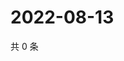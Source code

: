 # 2022-08-13

共 0 条

<!-- BEGIN WEIBO -->
<!-- 最后更新时间 Sat Aug 13 2022 18:17:23 GMT+0800 (China Standard Time) -->

<!-- END WEIBO -->
